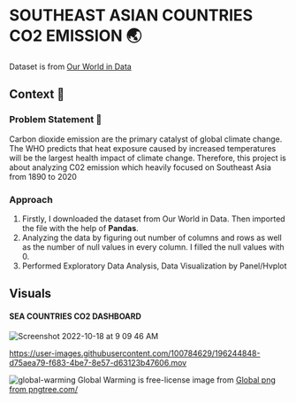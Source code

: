 # SOUTHEAST ASIAN COUNTRIES CO2 EMISSION :earth_asia:

Dataset is from [Our World in Data](https://github.com/owid/co2-data)

## Context :green_book:

### Problem Statement :rotating_light:
Carbon dioxide emission are the primary catalyst of global climate change. The WHO predicts that heat exposure caused by increased temperatures will be the largest health impact of climate change. Therefore, this project is about analyzing C02 emission which heavily focused on Southeast Asia from 1890 to 2020  

### Approach 
1. Firstly, I downloaded the dataset from Our World in Data. Then imported the file with the help of **Pandas**.
2. Analyzing the data by figuring out number of columns and rows as well as the number of null values in every column. I filled the null values with 0. 
3. Performed Exploratory Data Analysis, Data Visualization by Panel/Hvplot


## Visuals

#### SEA COUNTRIES CO2 DASHBOARD

![Screenshot 2022-10-18 at 9 09 46 AM](https://user-images.githubusercontent.com/100784629/196312283-22c905c4-ba5e-4845-b103-f8fe3b734904.png)



https://user-images.githubusercontent.com/100784629/196244848-d75aea79-f683-4be7-8e57-d63123b47606.mov




![global-warming](https://user-images.githubusercontent.com/100784629/196244290-8a7f4e7d-7847-464e-b8a8-26a5f9c094b0.png) 
Global Warming is free-license image from <a href='https://pngtree.com/so/Global'>Global png from pngtree.com/</a>

